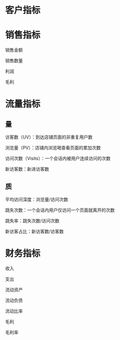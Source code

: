 

# 客户指标





# 销售指标		

销售金额

销售数量

利润

毛利









# 流量指标

## 量

访客数（UV）：到达店铺页面的非重复用户数

浏览量（PV）：店铺内浏览喝查看页面的累加次数

访问次数（Visits）：一个会话内被用户连续访问的次数

新访客数：新进访客数



## 质

平均访问深度：浏览量/访问次数

跳失次数：一个会话内用户仅访问一个页面就离开的次数

跳失率：跳失次数/访问次数

新访客占比：新访客数/访客数





#   财务指标

收入

支出

流动资产

流动负债

流动比率

毛利

毛利率
